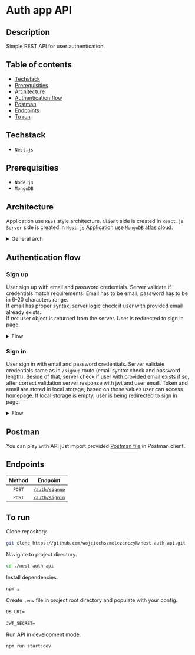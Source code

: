 # Auth app API

## Description

Simple REST API for user authentication.

## Table of contents

- [Techstack](#techstack)
- [Prerequisities](#prerequisities)
- [Architecture](#architecture)
- [Authentication flow](#authentication-flow)
- [Postman](#postman)
- [Endpoints](#endpoints)
- [To run](#to-run)

## Techstack

- `Nest.js`

## Prerequisities

- `Node.js`
- `MongoDB`

## Architecture

Application use `REST` style architecture.
`Client` side is created in `React.js` <br/>
`Server` side is created in `Nest.js`
Application use `MongoDB` atlas cloud.

<details>

<summary>General arch</summary>

<img src="./.github/img/app-arch.png">
</details>

## Authentication flow

### Sign up

User sign up with email and password credentials. Server validate if credentials match requirements. Email has to be email, password has to be in 6-20 characters range.<br/>
If email has proper syntax, server logic check if user with provided email already exists.<br/>
If not user object is returned from the server.
User is redirected to sign in page.

<details>
<summary>Flow</summary>

<img src="./.github/img/signup-flow.png"/>
</details>

### Sign in

User sign in with email and password credentials. Server validate credentials same as in `/signup` route (email syntax check and password length). Beside of that, server check if user with provided email exists if so, after correct validation server response with jwt and user email.
Token and email are stored in local storage, based on those values user can access homepage. If local storage is empty, user is being redirected to sign in page.

<details>
<summary>Flow</summary>

<img src="./.github/img/signin-flow.png"/>
</details>

## Postman

You can play with API just import provided [Postman file](./auth-api.postman_collection.json) in Postman client.

## Endpoints

| Method |              Endpoint              |
| :----: | :--------------------------------: |
| `POST` | [`/auth/signup`](./docs/signup.md) |
| `POST` | [`/auth/signin`](./docs/signin.md) |

## To run

Clone repository.

```sh
git clone https://github.com/wojciechszmelczerczyk/nest-auth-api.git
```

Navigate to project directory.

```sh
cd ./nest-auth-api
```

Install dependencies.

```sh
npm i
```

Create `.env` file in project root directory and populate with your config.

```docker
DB_URI=

JWT_SECRET=
```

Run API in development mode.

```sh
npm run start:dev
```
